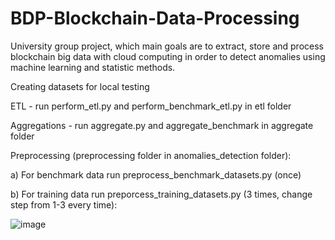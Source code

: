 # BDP-Blockchain-Data-Processing
University group project, which main goals are to extract, store and process blockchain big data with cloud computing in order to detect anomalies using machine learning and statistic methods.

Creating datasets for local testing

ETL - run perform_etl.py and perform_benchmark_etl.py in etl folder

Aggregations - run aggregate.py and aggregate_benchmark in aggregate folder 

Preprocessing (preprocessing folder in anomalies_detection folder):

a) For benchmark data run preprocess_benchmark_datasets.py (once)

b) For training data run preporcess_training_datasets.py (3 times, change step from 1-3 every time):

![image](https://github.com/user-attachments/assets/1eda202e-a3c9-4c7f-9f3f-047b5dddd79f)

